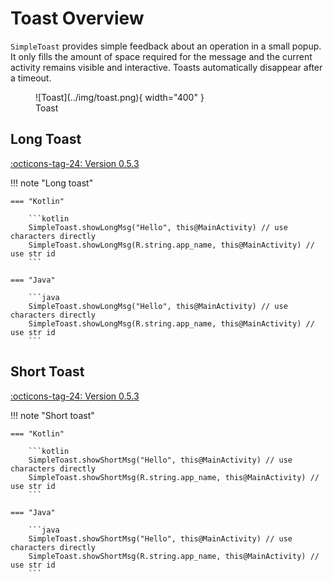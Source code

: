 # Toast Overview

`SimpleToast` provides simple feedback about an operation in a small popup. It only fills the amount of space required for the message and the current activity remains visible and interactive. Toasts automatically disappear after a timeout.

<figure markdown>
  ![Toast](../img/toast.png){ width="400" }
  <figcaption>Toast</figcaption>
</figure>

## Long Toast

[:octicons-tag-24: Version 0.5.3](https://ave.entropy2020.cn/version/tools/#053)

!!! note "Long toast"

    === "Kotlin"

        ```kotlin
        SimpleToast.showLongMsg("Hello", this@MainActivity) // use characters directly
        SimpleToast.showLongMsg(R.string.app_name, this@MainActivity) // use str id
        ```

    === "Java"

        ```java
        SimpleToast.showLongMsg("Hello", this@MainActivity) // use characters directly
        SimpleToast.showLongMsg(R.string.app_name, this@MainActivity) // use str id
        ```

## Short Toast

[:octicons-tag-24: Version 0.5.3](https://ave.entropy2020.cn/version/tools/#053)

!!! note "Short toast"

    === "Kotlin"

        ```kotlin
        SimpleToast.showShortMsg("Hello", this@MainActivity) // use characters directly
        SimpleToast.showShortMsg(R.string.app_name, this@MainActivity) // use str id
        ```

    === "Java"

        ```java
        SimpleToast.showShortMsg("Hello", this@MainActivity) // use characters directly
        SimpleToast.showShortMsg(R.string.app_name, this@MainActivity) // use str id
        ```
